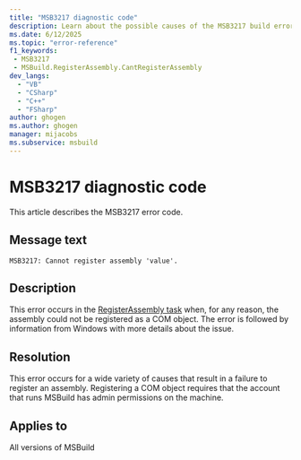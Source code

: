 ```yaml
---
title: "MSB3217 diagnostic code"
description: Learn about the possible causes of the MSB3217 build error, and get troubleshooting tips.
ms.date: 6/12/2025
ms.topic: "error-reference"
f1_keywords:
 - MSB3217
 - MSBuild.RegisterAssembly.CantRegisterAssembly
dev_langs:
  - "VB"
  - "CSharp"
  - "C++"
  - "FSharp"
author: ghogen
ms.author: ghogen
manager: mijacobs
ms.subservice: msbuild
---
```


# MSB3217 diagnostic code

<!-- :::ErrorDefinitionDescription::: -->
<!-- :::editable-content name="introDescription"::: -->
This article describes the MSB3217 error code.
<!-- :::editable-content-end::: -->

## Message text

<!-- :::editable-content name="messageText"::: -->
`MSB3217: Cannot register assembly 'value'.`
<!-- :::editable-content-end::: -->
<!-- MSB3217: Cannot register assembly "{0}". {1} -->

<!-- :::editable-content name="postOutputDescription"::: -->
<!--
{StrBegin="MSB3217: "}
-->
## Description

This error occurs in the [RegisterAssembly task](../registerassembly-task.md) when, for any reason, the assembly could not be registered as a COM object. The error is followed by information from Windows with more details about the issue.

## Resolution

This error occurs for a wide variety of causes that result in a failure to register an assembly. Registering a COM object requires that the account that runs MSBuild has admin permissions on the machine.

<!-- :::editable-content-end::: -->
<!-- :::ErrorDefinitionDescription-end::: -->

## Applies to

All versions of MSBuild
